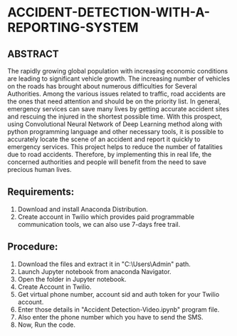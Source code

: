 # ACCIDENT-DETECTION-WITH-A-REPORTING-SYSTEM

## ABSTRACT
The rapidly growing global population with increasing economic conditions are
leading to significant vehicle growth. The increasing number of vehicles on the
roads has brought about numerous difficulties for Several Authorities. Among the
various issues related to traffic, road accidents are the ones that need attention and
should be on the priority list. In general, emergency services can save many lives by
getting accurate accident sites and rescuing the injured in the shortest possible time.
With this prospect, using Convolutional Neural Network of Deep Learning method
along with python programming language and other necessary tools, it is possible
to accurately locate the scene of an accident and report it quickly to emergency services. 
This project helps to reduce the number of fatalities due to road accidents.
Therefore, by implementing this in real life, the concerned authorities and people
will benefit from the need to save precious human lives.

## Requirements:
1) Download and install Anaconda Distribution.
2) Create account in Twilio which provides paid programmable communication tools, we can also use 7-days free trail.

## Procedure:
1) Download the files and extract it in "C:\Users\Admin" path.
2) Launch Jupyter notebook from anaconda Navigator.
3) Open the folder in Jupyter notebook.
4) Create Account in Twilio.
5) Get virtual phone number, account sid and auth token for your Twilio account.
6) Enter those details in "Accident Detection-Video.ipynb" program file.
7) Also enter the phone number which you have to send the SMS.
8) Now, Run the code.

